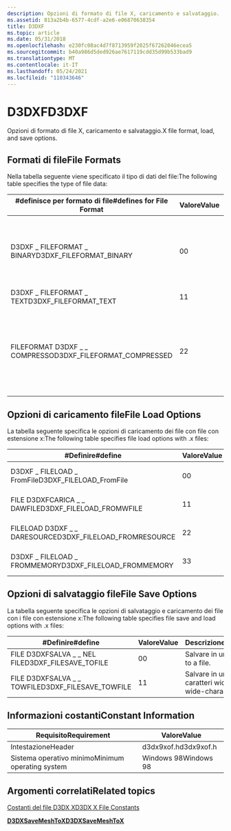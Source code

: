 ```yaml
---
description: Opzioni di formato di file X, caricamento e salvataggio.
ms.assetid: 813a2b4b-6577-4cdf-a2e6-e06870638354
title: D3DXF
ms.topic: article
ms.date: 05/31/2018
ms.openlocfilehash: e230fc08ac4d7f8713959f2025f67262046ecea5
ms.sourcegitcommit: b40a986d5ded926ae7617119cdd35d99b533bad9
ms.translationtype: MT
ms.contentlocale: it-IT
ms.lasthandoff: 05/24/2021
ms.locfileid: "110343646"
---
```

# <a name="d3dxf"></a><span data-ttu-id="720d2-103">D3DXF</span><span class="sxs-lookup"><span data-stu-id="720d2-103">D3DXF</span></span>

<span data-ttu-id="720d2-104">Opzioni di formato di file X, caricamento e salvataggio.</span><span class="sxs-lookup"><span data-stu-id="720d2-104">X file format, load, and save options.</span></span>

## <a name="file-formats"></a><span data-ttu-id="720d2-105">Formati di file</span><span class="sxs-lookup"><span data-stu-id="720d2-105">File Formats</span></span>

<span data-ttu-id="720d2-106">Nella tabella seguente viene specificato il tipo di dati del file:</span><span class="sxs-lookup"><span data-stu-id="720d2-106">The following table specifies the type of file data:</span></span>



| <span data-ttu-id="720d2-107">\#definisce per formato di file</span><span class="sxs-lookup"><span data-stu-id="720d2-107">\#defines for File Format</span></span>     | <span data-ttu-id="720d2-108">Valore</span><span class="sxs-lookup"><span data-stu-id="720d2-108">Value</span></span> | <span data-ttu-id="720d2-109">Descrizione</span><span class="sxs-lookup"><span data-stu-id="720d2-109">Description</span></span>                                                                                    |
|-------------------------------|-------|------------------------------------------------------------------------------------------------|
| <span data-ttu-id="720d2-110">D3DXF \_ FILEFORMAT \_ BINARY</span><span class="sxs-lookup"><span data-stu-id="720d2-110">D3DXF\_FILEFORMAT\_BINARY</span></span>     | <span data-ttu-id="720d2-111">0</span><span class="sxs-lookup"><span data-stu-id="720d2-111">0</span></span>     | <span data-ttu-id="720d2-112">File binario in formato legacy.</span><span class="sxs-lookup"><span data-stu-id="720d2-112">Legacy-format binary file.</span></span> <span data-ttu-id="720d2-113">Vedere [X File Reference (Legacy) (Informazioni di riferimento sul file X (legacy)](dx9-graphics-reference-x-file.md)).</span><span class="sxs-lookup"><span data-stu-id="720d2-113">See [X File Reference (Legacy)](dx9-graphics-reference-x-file.md).</span></span> |
| <span data-ttu-id="720d2-114">D3DXF \_ FILEFORMAT \_ TEXT</span><span class="sxs-lookup"><span data-stu-id="720d2-114">D3DXF\_FILEFORMAT\_TEXT</span></span>       | <span data-ttu-id="720d2-115">1</span><span class="sxs-lookup"><span data-stu-id="720d2-115">1</span></span>     | <span data-ttu-id="720d2-116">File di testo.</span><span class="sxs-lookup"><span data-stu-id="720d2-116">Text file.</span></span>                                                                                     |
| <span data-ttu-id="720d2-117">FILEFORMAT D3DXF \_ \_ COMPRESSO</span><span class="sxs-lookup"><span data-stu-id="720d2-117">D3DXF\_FILEFORMAT\_COMPRESSED</span></span> | <span data-ttu-id="720d2-118">2</span><span class="sxs-lookup"><span data-stu-id="720d2-118">2</span></span>     | <span data-ttu-id="720d2-119">File compresso.</span><span class="sxs-lookup"><span data-stu-id="720d2-119">Compressed file.</span></span> <span data-ttu-id="720d2-120">Con questo flag è necessario specificare anche il formato binario o il formato di testo.</span><span class="sxs-lookup"><span data-stu-id="720d2-120">With this flag, you must also specify the binary format or the text format.</span></span>   |



 

## <a name="file-load-options"></a><span data-ttu-id="720d2-121">Opzioni di caricamento file</span><span class="sxs-lookup"><span data-stu-id="720d2-121">File Load Options</span></span>

<span data-ttu-id="720d2-122">La tabella seguente specifica le opzioni di caricamento dei file con file con estensione x:</span><span class="sxs-lookup"><span data-stu-id="720d2-122">The following table specifies file load options with .x files:</span></span>



| <span data-ttu-id="720d2-123">\#Definire</span><span class="sxs-lookup"><span data-stu-id="720d2-123">\#define</span></span>                      | <span data-ttu-id="720d2-124">Valore</span><span class="sxs-lookup"><span data-stu-id="720d2-124">Value</span></span> | <span data-ttu-id="720d2-125">Descrizione</span><span class="sxs-lookup"><span data-stu-id="720d2-125">Description</span></span>                |
|-------------------------------|-------|----------------------------|
| <span data-ttu-id="720d2-126">D3DXF \_ FILELOAD \_ FromFile</span><span class="sxs-lookup"><span data-stu-id="720d2-126">D3DXF\_FILELOAD\_FromFile</span></span>     | <span data-ttu-id="720d2-127">0</span><span class="sxs-lookup"><span data-stu-id="720d2-127">0</span></span>     | <span data-ttu-id="720d2-128">Caricare i dati da un file.</span><span class="sxs-lookup"><span data-stu-id="720d2-128">Load data from a file.</span></span>     |
| <span data-ttu-id="720d2-129">FILE D3DXFCARICA \_ \_ DAWFILE</span><span class="sxs-lookup"><span data-stu-id="720d2-129">D3DXF\_FILELOAD\_FROMWFILE</span></span>    | <span data-ttu-id="720d2-130">1</span><span class="sxs-lookup"><span data-stu-id="720d2-130">1</span></span>     | <span data-ttu-id="720d2-131">Caricare i dati da un file.</span><span class="sxs-lookup"><span data-stu-id="720d2-131">Load data from a file.</span></span>     |
| <span data-ttu-id="720d2-132">FILELOAD D3DXF \_ \_ DARESOURCE</span><span class="sxs-lookup"><span data-stu-id="720d2-132">D3DXF\_FILELOAD\_FROMRESOURCE</span></span> | <span data-ttu-id="720d2-133">2</span><span class="sxs-lookup"><span data-stu-id="720d2-133">2</span></span>     | <span data-ttu-id="720d2-134">Caricare i dati da una risorsa.</span><span class="sxs-lookup"><span data-stu-id="720d2-134">Load data from a resource.</span></span> |
| <span data-ttu-id="720d2-135">D3DXF \_ FILELOAD \_ FROMMEMORY</span><span class="sxs-lookup"><span data-stu-id="720d2-135">D3DXF\_FILELOAD\_FROMMEMORY</span></span>   | <span data-ttu-id="720d2-136">3</span><span class="sxs-lookup"><span data-stu-id="720d2-136">3</span></span>     | <span data-ttu-id="720d2-137">Caricare i dati dalla memoria.</span><span class="sxs-lookup"><span data-stu-id="720d2-137">Load data from memory.</span></span>     |



 

## <a name="file-save-options"></a><span data-ttu-id="720d2-138">Opzioni di salvataggio file</span><span class="sxs-lookup"><span data-stu-id="720d2-138">File Save Options</span></span>

<span data-ttu-id="720d2-139">La tabella seguente specifica le opzioni di salvataggio e caricamento dei file con i file con estensione x:</span><span class="sxs-lookup"><span data-stu-id="720d2-139">The following table specifies file save and load options with .x files:</span></span>



| <span data-ttu-id="720d2-140">\#Definire</span><span class="sxs-lookup"><span data-stu-id="720d2-140">\#define</span></span>                 | <span data-ttu-id="720d2-141">Valore</span><span class="sxs-lookup"><span data-stu-id="720d2-141">Value</span></span> | <span data-ttu-id="720d2-142">Descrizione</span><span class="sxs-lookup"><span data-stu-id="720d2-142">Description</span></span>                    |
|--------------------------|-------|--------------------------------|
| <span data-ttu-id="720d2-143">FILE D3DXFSALVA \_ \_ NEL FILE</span><span class="sxs-lookup"><span data-stu-id="720d2-143">D3DXF\_FILESAVE\_TOFILE</span></span>  | <span data-ttu-id="720d2-144">0</span><span class="sxs-lookup"><span data-stu-id="720d2-144">0</span></span>     | <span data-ttu-id="720d2-145">Salvare in un file.</span><span class="sxs-lookup"><span data-stu-id="720d2-145">Save to a file.</span></span>                |
| <span data-ttu-id="720d2-146">FILE D3DXFSALVA \_ \_ TOWFILE</span><span class="sxs-lookup"><span data-stu-id="720d2-146">D3DXF\_FILESAVE\_TOWFILE</span></span> | <span data-ttu-id="720d2-147">1</span><span class="sxs-lookup"><span data-stu-id="720d2-147">1</span></span>     | <span data-ttu-id="720d2-148">Salvare in un file di caratteri wide.</span><span class="sxs-lookup"><span data-stu-id="720d2-148">Save to a wide-character file.</span></span> |



 

## <a name="constant-information"></a><span data-ttu-id="720d2-149">Informazioni costanti</span><span class="sxs-lookup"><span data-stu-id="720d2-149">Constant Information</span></span>



| <span data-ttu-id="720d2-150">Requisito</span><span class="sxs-lookup"><span data-stu-id="720d2-150">Requirement</span></span>                         | <span data-ttu-id="720d2-151">Valore</span><span class="sxs-lookup"><span data-stu-id="720d2-151">Value</span></span>           |
|--------------------------|------------|
| <span data-ttu-id="720d2-152">Intestazione</span><span class="sxs-lookup"><span data-stu-id="720d2-152">Header</span></span>                   | <span data-ttu-id="720d2-153">d3dx9xof.h</span><span class="sxs-lookup"><span data-stu-id="720d2-153">d3dx9xof.h</span></span> |
| <span data-ttu-id="720d2-154">Sistema operativo minimo</span><span class="sxs-lookup"><span data-stu-id="720d2-154">Minimum operating system</span></span> | <span data-ttu-id="720d2-155">Windows 98</span><span class="sxs-lookup"><span data-stu-id="720d2-155">Windows 98</span></span> |



 

## <a name="related-topics"></a><span data-ttu-id="720d2-156">Argomenti correlati</span><span class="sxs-lookup"><span data-stu-id="720d2-156">Related topics</span></span>

<dl> <dt>

[<span data-ttu-id="720d2-157">Costanti del file D3DX X</span><span class="sxs-lookup"><span data-stu-id="720d2-157">D3DX X File Constants</span></span>](dx9-graphics-reference-d3dx-x-file-constants.md)
</dt> <dt>

[<span data-ttu-id="720d2-158">**D3DXSaveMeshToX**</span><span class="sxs-lookup"><span data-stu-id="720d2-158">**D3DXSaveMeshToX**</span></span>](d3dxsavemeshtox.md)
</dt> </dl>

 

 




